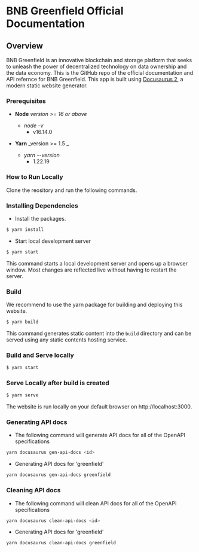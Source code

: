 # BNB Greenfield Official Documentation

## Overview
BNB Greenfield is an innovative blockchain and storage platform that seeks to unleash the power of decentralized technology on data ownership and the data economy. This is the GitHub repo of the official documentation and API refernce for BNB Greenfield. This app is built using [Docusaurus 2](https://docusaurus.io/), a modern static website generator. 

### Prerequisites

  - **Node** _version >= 16 or above_
    - _node -v_
      - v16.14.0

  - **Yarn** _version >= 1.5 _
    - _yarn --version_
      - 1.22.19

### How to Run Locally

Clone the reository and run the following commands.

### Installing Dependencies

* Install the packages.

```bash
$ yarn install
```

* Start local development server


```bash
$ yarn start
```

This command starts a local development server and opens up a browser window. Most changes are reflected live without having to restart the server.

### Build
We recommend to use the yarn package for building and deploying this website.

```bash
$ yarn build
```

This command generates static content into the `build` directory and can be served using any static contents hosting service.

### Build and Serve locally

```bash
$ yarn start 
```

### Serve Locally after build is created

```bash
$ yarn serve
```

The website is run locally on your default browser on http://localhost:3000.

### Generating API docs 

* The following command will generate API docs for all of the OpenAPI specifications 

```bash
yarn docusaurus gen-api-docs <id>
```

* Generating API docs for 'greenfield' 

```bash
yarn docusaurus gen-api-docs greenfield
```

### Cleaning API docs 

* The following command will clean API docs for all of the OpenAPI specifications 

```bash
yarn docusaurus clean-api-docs <id>
```

* Generating API docs for 'greenfield' 

```bash
yarn docusaurus clean-api-docs greenfield
```
